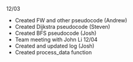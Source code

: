 12/03
- Created FW and other pseudocode (Andrew)
- Created Dijkstra pseudocode (Steven)
- Created BFS pseudocode (Josh)
- Team meeting with John Li
12/04
- Created and updated log (Josh)
- Created process_data function

